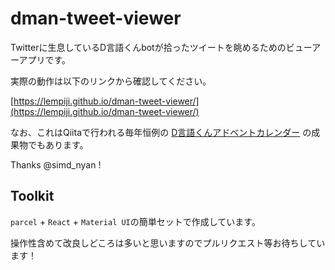 # dman-tweet-viewer

Twitterに生息しているD言語くんbotが拾ったツイートを眺めるためのビューアーアプリです。

実際の動作は以下のリンクから確認してください。

[https://lempiji.github.io/dman-tweet-viewer/](https://lempiji.github.io/dman-tweet-viewer/)

なお、これはQiitaで行われる毎年恒例の [D言語くんアドベントカレンダー](https://qiita.com/advent-calendar/2019/d-man) の成果物でもあります。

Thanks @simd_nyan !

## Toolkit

`parcel` + `React` + `Material UI`の簡単セットで作成しています。

操作性含めて改良しどころは多いと思いますのでプルリクエスト等お待ちしています！
